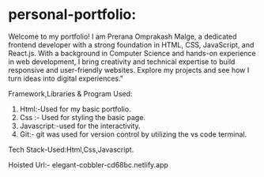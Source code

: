 # personal-portfolio:

Welcome to my portfolio! I am Prerana Omprakash Malge, a dedicated frontend developer with a strong foundation in HTML, CSS, JavaScript, and React.js. With a background in Computer Science and hands-on experience in web development, I bring creativity and technical expertise to build responsive and user-friendly websites. Explore my projects and see how I turn ideas into digital experiences."

Framework,Libraries & Program Used:

1. Html:-Used for my basic portfolio. 
2. Css :- Used for styling the basic page.
3. Javascript:-used for the interactivity.
4. Git:- git was used for version control by utilizing the vs code terminal.

Tech Stack-Used:Html,Css,Javascript.

Hoisted Url:- elegant-cobbler-cd68bc.netlify.app
